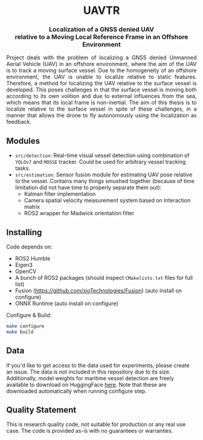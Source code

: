 <div align="center">
    <h1>UAVTR</h1>
    <h3>Localization of a GNSS denied UAV <br> relative to a Moving Local Reference Frame in an Offshore Environment</h3>
</div>

<p align="justify">
Project deals with the problem of localizing a GNSS denied Unmanned Aerial Vehicle (UAV) in an offshore environment, where the aim of the UAV is to track a moving surface vessel. Due to the homogeneity of an offshore environment, the UAV is unable to localize relative to static features. Therefore, a method for localizing the UAV relative to the surface vessel is developed. This poses challenges in that the surface vessel is moving both according to its own volition and due to external influences from the sea, which means that its local frame is non-inertial. The aim of this thesis is to localize relative to the surface vessel in spite of these challenges, in a manner that allows the drone to fly autonomously using the localization as feedback.
</p>

## Modules

- `src/detection`: Real-time visual vessel detection using combination of `YOLOv7` and `MOSSE` tracker. Could be used for arbitrary vessel tracking tasks.
- `src/estimation`: Sensor fusion module for estimating UAV pose relative to the vessel. Contains many things smushed together (because of time limitation did not have time to properly separate them out):
    - Kalman filter implementation
    - Camera spatial velocity measurement system based on Interaction matrix
    - ROS2 wrapper for Madwick orientation filter 

## Installing

Code depends on:
- ROS2 Humble
- Eigen3
- OpenCV
- A bunch of ROS2 packages (should inspect `CMakelists.txt` files for full list)
- Fusion (https://github.com/xioTechnologies/Fusion) (auto install on configure)
- ONNX Runtime (auto install on configure)

Configure & Build:
```bash
make configure
make build
```

## Data

If you'd like to get access to the data used for experiments, please create an issue. The data is not included in this repository due to its size. Additionally, model weights for maritime vessel detection are freely available to download on HuggingFace [here](https://huggingface.co/ernielov/yolov7-marine). Note that these are downloaded automatically when running configure step.

## Quality Statement

This is research quality code, not suitable for production or any real use case. The code is provided as-is with no guarantees or warranties.
